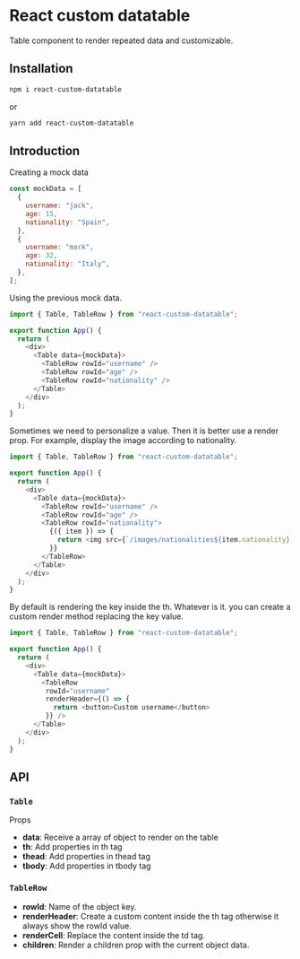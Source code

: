 # React custom datatable

Table component to render repeated data and customizable.


## Installation
```bash
npm i react-custom-datatable
```
or
```bash
yarn add react-custom-datatable
```

## Introduction

Creating a mock data


```javascript
const mockData = [
  {
    username: "jack",
    age: 15,
    nationality: "Spain",
  },
  {
    username: "mark",
    age: 32,
    nationality: "Italy",
  },
];
```

Using the previous mock data.

```javascript
import { Table, TableRow } from "react-custom-datatable";

export function App() {
  return (
    <div>
      <Table data={mockData}>
        <TableRow rowId="username" />
        <TableRow rowId="age" />
        <TableRow rowId="nationality" />
      </Table>
    </div>
  );
}
```

Sometimes we need to personalize a value. Then it is better use a render prop. For example, display the image according to nationality.

```javascript
import { Table, TableRow } from "react-custom-datatable";

export function App() {
  return (
    <div>
      <Table data={mockData}>
        <TableRow rowId="username" />
        <TableRow rowId="age" />
        <TableRow rowId="nationality">
          {({ item }) => {
            return <img src={`/images/nationalities${item.nationality}.png`} />;
          }}
        </TableRow>
      </Table>
    </div>
  );
}
```

By default is rendering the key inside the th. 
Whatever is it. you can create a custom render method replacing the key value.

```javascript
import { Table, TableRow } from "react-custom-datatable";

export function App() {
  return (
    <div>
      <Table data={mockData}>
        <TableRow 
         rowId="username"
         renderHeader={() => {
           return <button>Custom username</button>
         }} />  
      </Table>
    </div>
  );
}
```
## API

### ```Table```
Props
* **data**: Receive a array of object to render on the table
* **th**: Add properties in th tag
* **thead**: Add properties in thead tag
* **tbody**: Add properties in tbody tag

### ```TableRow```
* **rowId**: Name of the object key.
* **renderHeader**: Create a custom content inside the th tag otherwise it always show the rowId value.
* **renderCell**: Replace the content inside the td tag.
* **children**: Render a children prop with the current object data.
